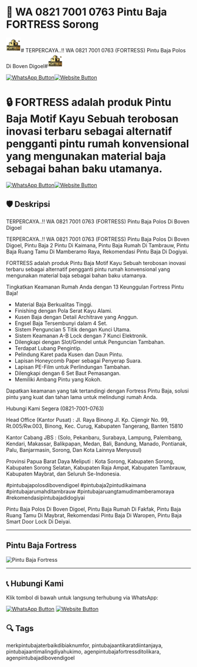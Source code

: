 # 🚪 WA 0821 7001 0763 Pintu Baja FORTRESS Sorong
<img src="logo.png" width="40" height="40" ># TERPERCAYA..!! WA 0821 7001 0763 (FORTRESS) Pintu Baja Polos Di Boven Digoel#<img src="logo.png" width="40" height="40" >

[![WhatsApp Button](https://img.shields.io/badge/Chat%20via%20WhatsApp-25D366?style=for-the-badge&logo=whatsapp&logoColor=white)](https://wa.me/6282170010763)[![Website Button](https://img.shields.io/badge/Kunjungi%20Website-007BFF?style=for-the-badge&logo=google-chrome&logoColor=white)](https://www.pintubajafortress.co.id/)


# 🔒 FORTRESS adalah produk Pintu Baja Motif Kayu Sebuah terobosan inovasi terbaru sebagai alternatif pengganti pintu rumah konvensional yang mengunakan material baja sebagai bahan baku utamanya.

[![WhatsApp Button](https://img.shields.io/badge/Chat%20via%20WhatsApp-25D366?style=for-the-badge&logo=whatsapp&logoColor=white)](https://wa.me/6282170010763)[![Website Button](https://img.shields.io/badge/Kunjungi%20Website-007BFF?style=for-the-badge&logo=google-chrome&logoColor=white)](https://www.pintubajafortress.co.id/)


## 🛡️ Deskripsi
TERPERCAYA..!! WA 0821 7001 0763 (FORTRESS) Pintu Baja Polos Di Boven Digoel

TERPERCAYA..!! WA 0821 7001 0763 (FORTRESS) Pintu Baja Polos Di Boven Digoel, Pintu Baja 2 Pintu Di Kaimana, Pintu Baja Rumah Di Tambrauw, Pintu Baja Ruang Tamu Di Mamberamo Raya, Rekomendasi Pintu Baja Di Dogiyai.

FORTRESS adalah produk Pintu Baja Motif Kayu Sebuah terobosan inovasi terbaru sebagai alternatif pengganti pintu rumah konvensional yang mengunakan material baja sebagai bahan baku utamanya.

Tingkatkan Keamanan Rumah Anda dengan 13 Keunggulan Fortress Pintu Baja! 
- Material Baja Berkualitas Tinggi.
- Finishing dengan Pola Serat Kayu Alami.
- Kusen Baja dengan Detail Architrave yang Anggun.
- Engsel Baja Tersembunyi dalam 4 Set.
- Sistem Penguncian 5 Titik dengan Kunci Utama.
- Sistem Keamanan A-B Lock dengan 7 Kunci Elektronik.
- Dilengkapi dengan Slot/Grendel untuk Penguncian Tambahan.
- Terdapat Lubang Pengintip.
- Pelindung Karet pada Kusen dan Daun Pintu.
- Lapisan Honeycomb Paper sebagai Penyerap Suara.
- Lapisan PE-Film untuk Perlindungan Tambahan.
- Dilengkapi dengan 6 Set Baut Pemasangan.
- Memiliki Ambang Pintu yang Kokoh.

Dapatkan keamanan yang tak tertandingi dengan Fortress Pintu Baja, solusi pintu yang kuat dan tahan lama untuk melindungi rumah Anda.

Hubungi Kami Segera (0821-7001-0763)

Head Office (Kantor Pusat) :
Jl. Raya Binong Jl. Kp. Cijengir No. 99, Rt.005/Rw.003, Binong, Kec. Curug, Kabupaten Tangerang, Banten 15810

Kantor Cabang JBS : (Solo, Pekanbaru, Surabaya, Lampung, Palembang, Kendari, Makassar, Balikpapan, Medan, Bali, Bandung, Manado, Pontianak, Palu, Banjarmasin, Sorong, Dan Kota Lainnya Menyusul)

Provinsi Papua Barat Daya Meliputi : Kota Sorong, Kabupaten Sorong, Kabupaten Sorong Selatan, Kabupaten Raja Ampat, Kabupaten Tambrauw, Kabupaten Maybrat, dan Seluruh Se-Indonesia.

#pintubajapolosdibovendigoel #pintubaja2pintudikaimana #pintubajarumahditambrauw #pintubajaruangtamudimamberamoraya #rekomendasipintubajadidogiyai

Pintu Baja Polos Di Boven Digoel, Pintu Baja Rumah Di Fakfak, Pintu Baja Ruang Tamu Di Maybrat, Rekomendasi Pintu Baja Di Waropen, Pintu Baja Smart Door Lock Di Deiyai.

---

## Pintu Baja Fortress
![Pintu Baja Fortress](PB16.JPG)

---


## 📞 Hubungi Kami
Klik tombol di bawah untuk langsung terhubung via WhatsApp:

[![WhatsApp Button](https://img.shields.io/badge/Chat%20via%20WhatsApp-25D366?style=for-the-badge&logo=whatsapp&logoColor=white)](https://wa.me/6282170010763)
[![Website Button](https://img.shields.io/badge/Kunjungi%20Website-007BFF?style=for-the-badge&logo=google-chrome&logoColor=white)](https://www.pintubajafortress.co.id/)





## 🔍 Tags
merkpintubajaterbaikdibiaknumfor, pintubajaantikaratdiintanjaya, pintubajaantimalingdiyahukimo, agenpintubajafortressditolikara, agenpintubajadibovendigoel





